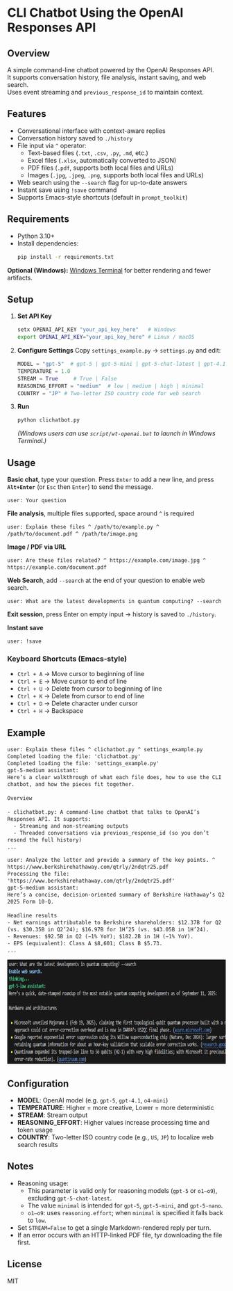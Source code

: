 # CLI Chatbot Using the OpenAI Responses API

## Overview

A simple command-line chatbot powered by the OpenAI Responses API.  
It supports conversation history, file analysis, instant saving, and web search.  
Uses event streaming and `previous_response_id` to maintain context.

## Features

* Conversational interface with context-aware replies
* Conversation history saved to `./history`
* File input via `^` operator:
  * Text-based files (`.txt`, `.csv`, `.py`, `.md`, etc.)
  * Excel files (`.xlsx`, automatically converted to JSON)
  * PDF files (`.pdf`, supports both local files and URLs)
  * Images (`.jpg`, `.jpeg`, `.png`, supports both local files and URLs)
* Web search using the `--search` flag for up-to-date answers
* Instant save using `!save` command
* Supports Emacs-style shortcuts (default in `prompt_toolkit`)

## Requirements

* Python 3.10+
* Install dependencies:
  ```bash
  pip install -r requirements.txt
  ```

**Optional (Windows):**
[Windows Terminal](https://apps.microsoft.com/detail/windows-terminal/9N0DX20HK701) for better rendering and fewer artifacts.

## Setup

1. **Set API Key**

   ```bash
   setx OPENAI_API_KEY "your_api_key_here"   # Windows
   export OPENAI_API_KEY="your_api_key_here" # Linux / macOS
   ```

2. **Configure Settings**
   Copy `settings_example.py` → `settings.py` and edit:

   ```python
   MODEL = "gpt-5"  # gpt-5 | gpt-5-mini | gpt-5-chat-latest | gpt-4.1 | gpt-4.1-mini | o4-mini | o3 | gpt-4o
   TEMPERATURE = 1.0
   STREAM = True     # True | False
   REASONING_EFFORT = "medium"  # low | medium | high | minimal
   COUNTRY = "JP" # Two-letter ISO country code for web search
   ```

3. **Run**

   ```bash
   python clichatbot.py
   ```

   *(Windows users can use `script/wt-openai.bat` to launch in Windows Terminal.)*

## Usage

**Basic chat**, type your question. Press `Enter` to add a new line, and press **`Alt+Enter`** (or `Esc` then `Enter`) to send the message.

```plaintext
user: Your question
```

**File analysis**, multiple files supported, space around `^` is required

```plaintext
user: Explain these files ^ /path/to/example.py ^ /path/to/document.pdf ^ /path/to/image.png
```

**Image / PDF via URL**

```plaintext
user: Are these files related? ^ https://example.com/image.jpg ^ https://example.com/document.pdf
```

**Web Search**, add `--search` at the end of your question to enable web search.

```plaintext
user: What are the latest developments in quantum computing? --search
```

**Exit session**, press Enter on empty input → history is saved to `./history`.

**Instant save**

```plaintext
user: !save
```

### Keyboard Shortcuts (Emacs-style)

- `Ctrl + A` → Move cursor to beginning of line  
- `Ctrl + E` → Move cursor to end of line  
- `Ctrl + U` → Delete from cursor to beginning of line  
- `Ctrl + K` → Delete from cursor to end of line  
- `Ctrl + D` → Delete character under cursor  
- `Ctrl + H` → Backspace  

## Example

```plaintext
user: Explain these files ^ clichatbot.py ^ settings_example.py
Completed loading the file: 'clichatbot.py'
Completed loading the file: 'settings_example.py'
gpt-5-medium assistant:
Here’s a clear walkthrough of what each file does, how to use the CLI chatbot, and how the pieces fit together.

Overview

- clichatbot.py: A command-line chatbot that talks to OpenAI’s Responses API. It supports:
  - Streaming and non-streaming outputs
  - Threaded conversations via previous_response_id (so you don’t resend the full history)
...
```
```plaintext
user: Analyze the letter and provide a summary of the key points. ^ https://www.berkshirehathaway.com/qtrly/2ndqtr25.pdf
Processing the file: 'https://www.berkshirehathaway.com/qtrly/2ndqtr25.pdf'
gpt-5-medium assistant:
Here’s a concise, decision‑oriented summary of Berkshire Hathaway’s Q2 2025 Form 10‑Q.

Headline results
- Net earnings attributable to Berkshire shareholders: $12.37B for Q2 (vs. $30.35B in Q2’24); $16.97B for 1H’25 (vs. $43.05B in 1H’24).
- Revenues: $92.5B in Q2 (−1% YoY); $182.2B in 1H (−1% YoY).
- EPS (equivalent): Class A $8,601; Class B $5.73.
...
```
<p align="left"><img src="./.github/ws1.png" width="830" height="240" alt="web_search1"></p>

## Configuration

* **MODEL**: OpenAI model (e.g. `gpt-5`, `gpt-4.1`, `o4-mini`)
* **TEMPERATURE**: Higher = more creative, Lower = more deterministic
* **STREAM**: Stream output
* **REASONING\_EFFORT**: Higher values increase processing time and token usage
* **COUNTRY**: Two-letter ISO country code (e.g., `US`, `JP`) to localize web search results

## Notes

* Reasoning usage:
  - This parameter is valid only for reasoning models (`gpt-5` or `o1–o9`), excluding `gpt-5-chat-latest`.
  - The value `minimal` is intended for `gpt-5`, `gpt-5-mini`, and `gpt-5-nano`.
  - `o1–o9`: uses `reasoning.effort`; when `minimal` is specified it falls back to `low`.
* Set `STREAM=False` to get a single Markdown-rendered reply per turn.
* If an error occurs with an HTTP-linked PDF file, tyr downloading the file first.

## License

MIT